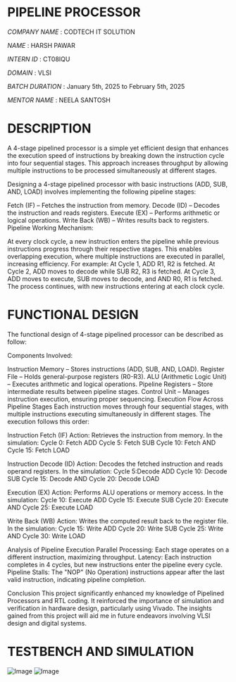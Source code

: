 # PIPELINE PROCESSOR

*COMPANY NAME* : CODTECH IT SOLUTION

*NAME* : HARSH PAWAR

*INTERN ID*  : CT08IQU

*DOMAIN* : VLSI

*BATCH DURATION* : January 5th, 2025 to February 5th, 2025

*MENTOR NAME* : NEELA SANTOSH

# DESCRIPTION

A 4-stage pipelined processor is a simple yet efficient design that enhances the execution speed of instructions by breaking down the instruction cycle into four sequential stages. This approach increases throughput by allowing multiple instructions to be processed simultaneously at different stages.

Designing a 4-stage pipelined processor with basic instructions (ADD, SUB, AND, LOAD) involves implementing the following pipeline stages:

Fetch (IF) – Fetches the instruction from memory.
Decode (ID) – Decodes the instruction and reads registers.
Execute (EX) – Performs arithmetic or logical operations.
Write Back (WB) – Writes results back to registers.
Pipeline Working Mechanism:

At every clock cycle, a new instruction enters the pipeline while previous instructions progress through their respective stages. This enables overlapping execution, where multiple instructions are executed in parallel, increasing efficiency. For example: At Cycle 1, ADD R1, R2 is fetched. At Cycle 2, ADD moves to decode while SUB R2, R3 is fetched. At Cycle 3, ADD moves to execute, SUB moves to decode, and AND R0, R1 is fetched. The process continues, with new instructions entering at each clock cycle.

# FUNCTIONAL DESIGN

The functional design of 4-stage pipelined processor can be described as follow:

Components Involved:

Instruction Memory – Stores instructions (ADD, SUB, AND, LOAD).
Register File – Holds general-purpose registers (R0-R3).
ALU (Arithmetic Logic Unit) – Executes arithmetic and logical operations.
Pipeline Registers – Store intermediate results between pipeline stages.
Control Unit – Manages instruction execution, ensuring proper sequencing.
Execution Flow Across Pipeline Stages Each instruction moves through four sequential stages, with multiple instructions executing simultaneously in different stages. The execution follows this order:

Instruction Fetch (IF) Action: Retrieves the instruction from memory.
In the simulation: Cycle 0: Fetch ADD
Cycle 5: Fetch SUB
Cycle 10: Fetch AND
Cycle 15: Fetch LOAD

Instruction Decode (ID) Action: Decodes the fetched instruction and reads operand registers.
In the simulation: Cycle 5:Decode ADD
Cycle 10: Decode SUB
Cycle 15: Decode AND
Cycle 20: Decode LOAD

Execution (EX) Action: Performs ALU operations or memory access.
In the simulation: Cycle 10: Execute ADD
Cycle 15: Execute SUB
Cycle 20: Execute AND
Cycle 25: Execute LOAD

Write Back (WB) Action: Writes the computed result back to the register file.
In the simulation: Cycle 15: Write ADD
Cycle 20: Write SUB
Cycle 25: Write AND
Cycle 30: Write LOAD

Analysis of Pipeline Execution Parallel Processing: Each stage operates on a different instruction, maximizing throughput.
Latency: Each instruction completes in 4 cycles, but new instructions enter the pipeline every cycle.
Pipeline Stalls: The "NOP" (No Operation) instructions appear after the last valid instruction, indicating pipeline completion.

Conclusion This project significantly enhanced my knowledge of Pipelined Processors and RTL coding. It reinforced the importance of simulation and verification in hardware design, particularly using Vivado. The insights gained from this project will aid me in future endeavors involving VLSI design and digital systems.

# TESTBENCH AND SIMULATION
![Image](https://github.com/user-attachments/assets/a800df7d-a2bf-44e0-9961-0a0ba632113e)
![Image](https://github.com/user-attachments/assets/90b69484-631c-4659-8170-ec8bc65d39aa)
